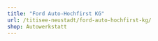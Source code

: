 ```yaml
---
title: "Ford Auto-Hochfirst KG"
url: /titisee-neustadt/ford-auto-hochfirst-kg/
shop: Autowerkstatt
---
```

